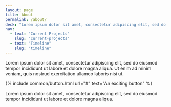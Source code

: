 ```yaml
---
layout: page
title: About
permalink: /about/
deck: "Lorem ipsum dolor sit amet, consectetur adipiscing elit, sed do eiusmod tempor incididunt ut labore et dolore magna aliqua. Ut enim ad minim veniam, quis nostrud exercitation ullamco laboris nisi ut aliquip ex ea commodo consequat."
nav:
  - text: "Current Projects"
    slug: "current-projects"
  - text: "Timeline"
    slug: "timeline"
---
```


Lorem ipsum dolor sit amet, consectetur adipiscing elit, sed do eiusmod tempor incididunt ut labore et dolore magna aliqua. Ut enim ad minim veniam, quis nostrud exercitation ullamco laboris nisi ut.

{% include common/button.html url="#" text="An exciting button" %}

Lorem ipsum dolor sit amet, consectetur adipiscing elit, sed do eiusmod tempor incididunt ut labore et dolore magna aliqua.
